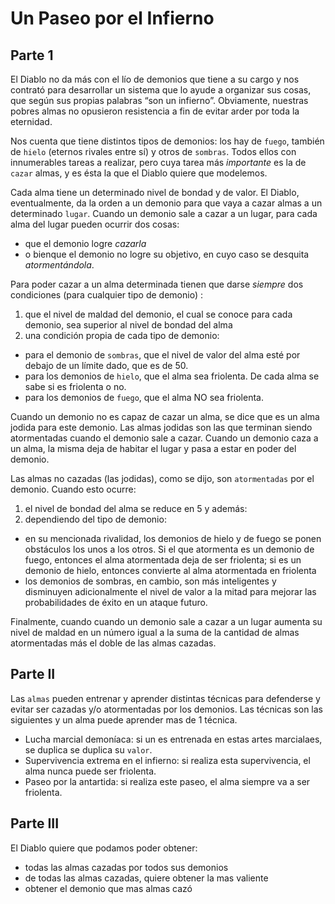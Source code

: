 # Un Paseo por el Infierno

## Parte 1

El Diablo no da más con el lío de demonios que tiene a su cargo y nos contrató para desarrollar un sistema que lo ayude a organizar sus cosas,
que según sus propias palabras “son un infierno”.
Obviamente, nuestras pobres almas no opusieron resistencia a fin de evitar arder por toda la eternidad.

Nos cuenta que tiene distintos tipos de demonios: 
los hay de `fuego`, también de `hielo` (eternos rivales entre sí) y otros de `sombras`. Todos ellos 
con innumerables tareas a realizar, pero cuya tarea más *importante* es la de `cazar` almas,
y es ésta la que el Diablo quiere que modelemos.

Cada alma tiene un determinado nivel de bondad y de valor. El Diablo, eventualmente, da la orden a un demonio para que vaya
a cazar almas a un determinado `lugar`. Cuando un demonio sale a cazar a un lugar, para cada alma del lugar pueden ocurrir dos cosas: 
* que el demonio logre *cazarla*
* o bienque el demonio no logre su objetivo, en cuyo caso se desquita *atormentándola*.

Para poder cazar a un alma determinada tienen que darse *siempre* dos condiciones (para cualquier tipo de demonio) :

1. que el nivel de maldad del demonio, el cual se conoce para cada demonio, sea superior al nivel de bondad del alma
2. una condición propia de cada tipo de demonio:
* para el demonio de `sombras`, que el nivel de valor del alma esté por debajo de un límite dado, que  es de 50.
* para los demonios de `hielo`, que el alma sea friolenta. De cada alma se sabe si es friolenta o no.
* para los demonios de `fuego`, que el alma NO sea friolenta.

Cuando un demonio no es capaz de cazar un alma, se dice que es un alma jodida para este demonio. Las almas jodidas son las que terminan siendo atormentadas cuando el demonio sale a cazar.
Cuando un demonio caza a un alma, la misma deja de habitar el lugar y pasa a estar en poder del demonio.

Las almas no cazadas (las jodidas), como se dijo, son `atormentadas` por el demonio. Cuando esto ocurre:
1. el nivel de bondad del alma se reduce en 5 y además:
2. dependiendo del tipo de demonio:
* en su mencionada rivalidad, los demonios de hielo y de fuego se ponen obstáculos los unos a los otros. Si el que atormenta es un demonio de fuego, entonces el alma atormentada deja de ser friolenta; si es un demonio de hielo, entonces convierte al alma atormentada en friolenta
* los demonios de sombras, en cambio, son más inteligentes y disminuyen adicionalmente el nivel de valor a la mitad para mejorar las probabilidades de éxito en un ataque futuro.

Finalmente, cuando cuando un demonio sale a cazar a un lugar aumenta su nivel de maldad en un número igual a la suma de la cantidad de almas atormentadas más el doble de las almas cazadas.

## Parte II

Las `almas` pueden entrenar y aprender distintas técnicas para  defenderse y evitar ser cazadas y/o atormentadas por los demonios. Las técnicas son las siguientes y un alma puede aprender mas de 1 técnica.

* Lucha marcial demoníaca: si un es entrenada en estas artes marcialaes, se duplica se duplica su `valor`.
* Supervivencia extrema en el infierno: si realiza esta supervivencia, el alma nunca puede ser friolenta.
* Paseo por la antartida:  si realiza este paseo, el alma siempre va a ser friolenta.

## Parte III

El Diablo quiere que podamos poder obtener:
- todas las almas cazadas por todos sus demonios
- de todas las almas cazadas, quiere obtener la mas valiente
- obtener el demonio que mas almas cazó
